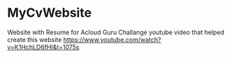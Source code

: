 # MyCvWebsite
Website with Resume for Acloud Guru Challange
youtube video that helped create this website https://www.youtube.com/watch?v=K1HchLD6fHI&t=1075s
